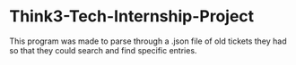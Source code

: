 # Think3-Tech-Internship-Project
This program was made to parse through a .json file of old tickets they had so that they could search and find specific entries.
